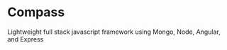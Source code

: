 Compass
=======

Lightweight full stack javascript framework using Mongo, Node, Angular, and Express
